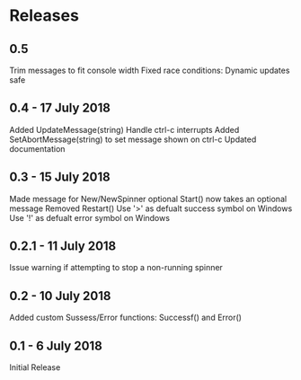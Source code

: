 # Releases

## 0.5 
Trim messages to fit console width
Fixed race conditions: Dynamic updates safe

## 0.4 - 17 July 2018
Added UpdateMessage(string)
Handle ctrl-c interrupts
Added SetAbortMessage(string) to set message shown on ctrl-c
Updated documentation

## 0.3 - 15 July 2018
Made message for New/NewSpinner optional
Start() now takes an optional message
Removed Restart()
Use '>' as defualt success symbol on Windows
Use '!' as defualt error symbol on Windows

## 0.2.1 - 11 July 2018
Issue warning if attempting to stop a non-running spinner

## 0.2 - 10 July 2018
Added custom Sussess/Error functions: Successf() and Error()

## 0.1 - 6 July 2018
Initial Release